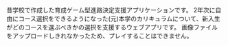 昔学校で作成した育成ゲーム型進路決定支援アプリケーションです。
2年次に自由にコース選択をできるようになった(元)本学のカリキュラムについて、新入生がどのコースを選ぶべきかの選択を支援するウェブアプリです。
画像ファイルをアップロードしきれなかったため、プレイすることはできません。

